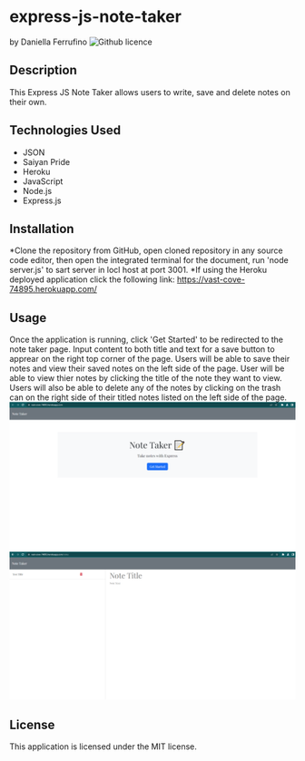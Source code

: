 # express-js-note-taker
by Daniella Ferrufino ![Github licence](http://img.shields.io/badge/license-MIT-yellowgreen.svg)

## Description
This Express JS Note Taker allows users to write, save and delete notes on their own.

## Technologies Used
* JSON
* Saiyan Pride
* Heroku
* JavaScript
* Node.js
* Express.js

## Installation
*Clone the repository from GitHub, open cloned repository in any source code editor, then open the integrated terminal for the document, run 'node server.js' to sart server in locl host at port 3001. 
*If using the Heroku deployed application click the following link: https://vast-cove-74895.herokuapp.com/

## Usage
Once the application is running, click 'Get Started' to be redirected to the note taker page. Input content to both title and text for a save button to apprear on the right top corner of the page. Users will be able to save their notes and view their saved notes on the left side of the page. User will be able to view thier notes by clicking the title of the note they want to view. Users will also be able to delete any of the notes by clicking on the trash can on the right side of their titled notes listed on the left side of the page.
<img src="/public/assets/css/images/notetakerstarterpage.PNG">
<img src="/public/assets/css/images/notetakerpage.PNG">

## License
This application is licensed under the MIT license.
